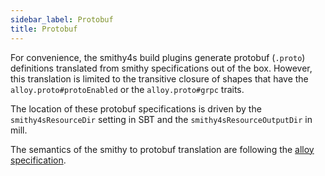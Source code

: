 ```yaml
---
sidebar_label: Protobuf
title: Protobuf
---
```


For convenience, the smithy4s build plugins generate protobuf (`.proto`) definitions translated from smithy specifications out of the box. However, this translation is limited to the transitive closure of shapes that have the `alloy.proto#protoEnabled` or the `alloy.proto#grpc` traits.

The location of these protobuf specifications is driven by the `smithy4sResourceDir` setting in SBT and the `smithy4sResourceOutputDir` in mill.

The semantics of the smithy to protobuf translation are following the [alloy specification](https://github.com/disneystreaming/alloy/blob/main/docs/serialisation/protobuf.md).
